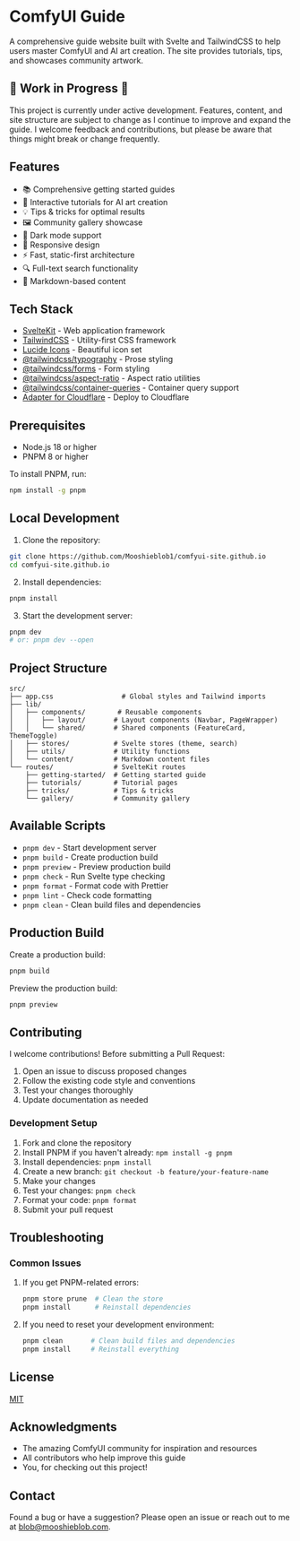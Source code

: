 # ComfyUI Guide

A comprehensive guide website built with Svelte and TailwindCSS to help users master ComfyUI and AI art creation. The site provides tutorials, tips, and showcases community artwork.

## 🚧 Work in Progress 🚧

This project is currently under active development. Features, content, and site structure are subject to change as I continue to improve and expand the guide. I welcome feedback and contributions, but please be aware that things might break or change frequently.

## Features

- 📚 Comprehensive getting started guides
- 🎨 Interactive tutorials for AI art creation
- 💡 Tips & tricks for optimal results
- 🖼️ Community gallery showcase
- 🌙 Dark mode support
- 📱 Responsive design
- ⚡ Fast, static-first architecture
- 🔍 Full-text search functionality
- 📝 Markdown-based content

## Tech Stack

- [SvelteKit](https://kit.svelte.dev/) - Web application framework
- [TailwindCSS](https://tailwindcss.com/) - Utility-first CSS framework
- [Lucide Icons](https://lucide.dev/) - Beautiful icon set
- [@tailwindcss/typography](https://tailwindcss.com/docs/typography-plugin) - Prose styling
- [@tailwindcss/forms](https://github.com/tailwindlabs/tailwindcss-forms) - Form styling
- [@tailwindcss/aspect-ratio](https://github.com/tailwindlabs/tailwindcss-aspect-ratio) - Aspect ratio utilities
- [@tailwindcss/container-queries](https://github.com/tailwindlabs/tailwindcss-container-queries) - Container query support
- [Adapter for Cloudflare](https://kit.svelte.dev/docs/adapters#supported-environments-cloudflare) - Deploy to Cloudflare

## Prerequisites

- Node.js 18 or higher
- PNPM 8 or higher

To install PNPM, run:

```bash
npm install -g pnpm
```

## Local Development

1. Clone the repository:

```bash
git clone https://github.com/Mooshieblob1/comfyui-site.github.io
cd comfyui-site.github.io
```

2. Install dependencies:

```bash
pnpm install
```

3. Start the development server:

```bash
pnpm dev
# or: pnpm dev --open
```

## Project Structure

```
src/
├── app.css                 # Global styles and Tailwind imports
├── lib/
│   ├── components/        # Reusable components
│   │   ├── layout/       # Layout components (Navbar, PageWrapper)
│   │   └── shared/       # Shared components (FeatureCard, ThemeToggle)
│   ├── stores/           # Svelte stores (theme, search)
│   ├── utils/            # Utility functions
│   └── content/          # Markdown content files
└── routes/               # SvelteKit routes
    ├── getting-started/  # Getting started guide
    ├── tutorials/        # Tutorial pages
    ├── tricks/           # Tips & tricks
    └── gallery/          # Community gallery
```

## Available Scripts

- `pnpm dev` - Start development server
- `pnpm build` - Create production build
- `pnpm preview` - Preview production build
- `pnpm check` - Run Svelte type checking
- `pnpm format` - Format code with Prettier
- `pnpm lint` - Check code formatting
- `pnpm clean` - Clean build files and dependencies

## Production Build

Create a production build:

```bash
pnpm build
```

Preview the production build:

```bash
pnpm preview
```

## Contributing

I welcome contributions! Before submitting a Pull Request:

1. Open an issue to discuss proposed changes
2. Follow the existing code style and conventions
3. Test your changes thoroughly
4. Update documentation as needed

### Development Setup

1. Fork and clone the repository
2. Install PNPM if you haven't already: `npm install -g pnpm`
3. Install dependencies: `pnpm install`
4. Create a new branch: `git checkout -b feature/your-feature-name`
5. Make your changes
6. Test your changes: `pnpm check`
7. Format your code: `pnpm format`
8. Submit your pull request

## Troubleshooting

### Common Issues

1. If you get PNPM-related errors:

   ```bash
   pnpm store prune  # Clean the store
   pnpm install      # Reinstall dependencies
   ```

2. If you need to reset your development environment:
   ```bash
   pnpm clean       # Clean build files and dependencies
   pnpm install     # Reinstall everything
   ```

## License

[MIT](LICENSE)

## Acknowledgments

- The amazing ComfyUI community for inspiration and resources
- All contributors who help improve this guide
- You, for checking out this project!

## Contact

Found a bug or have a suggestion? Please open an issue or reach out to me at blob@mooshieblob.com.

